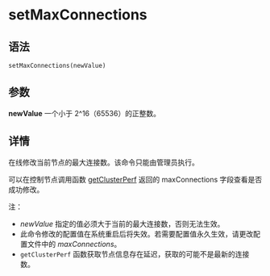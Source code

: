 # setMaxConnections

## 语法

`setMaxConnections(newValue)`

## 参数

**newValue** 一个小于 2^16（65536）的正整数。

## 详情

在线修改当前节点的最大连接数。该命令只能由管理员执行。

可以在控制节点调用函数 [getClusterPerf](../g/getClusterPerf.md) 返回的 maxConnections 字段查看是否成功修改。

注：

* *newValue* 指定的值必须大于当前的最大连接数，否则无法生效。
* 此命令修改的配置值在系统重启后将失效。若需要配置值永久生效，请更改配置文件中的
  *maxConnections*。
* `getClusterPerf`
  函数获取节点信息存在延迟，获取的可能不是最新的连接数。

